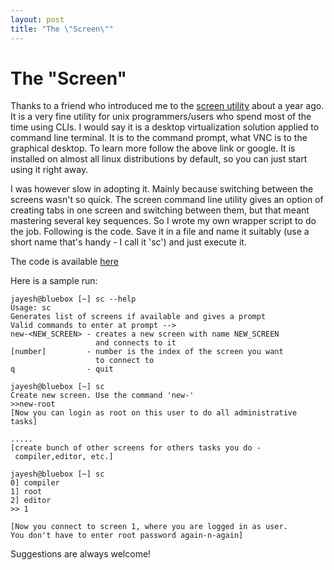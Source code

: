 ```yaml
---
layout: post
title: "The \"Screen\""
---
```

The "Screen"
===
Thanks to a friend who introduced me to the [screen utility][0] about a year ago. It is a very fine utility for unix programmers/users who spend most of the time using CLIs. I would say it is a desktop virtualization solution applied to command line terminal. It is to the command prompt, what VNC is to the graphical desktop. To learn more follow the above link or google. It is installed on almost all linux distributions by default, so you can just start using it right away.  
  
I was however slow in adopting it. Mainly because switching between the screens wasn't so quick. The screen command line utility gives an option of creating tabs in one screen and switching between them, but that meant mastering several key sequences. So I wrote my own wrapper script to do the job. Following is the code. Save it in a file and name it suitably (use a short name that's handy - I call it 'sc') and just execute it.  
  
The code is available [here][1]  
  
Here is a sample run:  

      
    jayesh@bluebox [~] sc --help  
    Usage: sc  
    Generates list of screens if available and gives a prompt  
    Valid commands to enter at prompt -->  
    new-<NEW_SCREEN> - creates a new screen with name NEW_SCREEN  
                       and connects to it  
    [number]         - number is the index of the screen you want  
                       to connect to  
    q                - quit  
      
    jayesh@bluebox [~] sc  
    Create new screen. Use the command 'new-'  
    >>new-root  
    [Now you can login as root on this user to do all administrative tasks]  
      
    .....   
    [create bunch of other screens for others tasks you do -  
     compiler,editor, etc.]  
      
    jayesh@bluebox [~] sc  
    0] compiler  
    1] root  
    2] editor  
    >> 1  
      
    [Now you connect to screen 1, where you are logged in as user.   
    You don't have to enter root password again-n-again]  
    

  
  
Suggestions are always welcome!

[0]: http://www.kuro5hin.org/story/2004/3/9/16838/14935
[1]: http://jayeshsalvi.googlepages.com/sc
